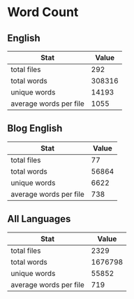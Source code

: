 # Word Count

## English

Stat | Value
---- | -----
total files | 292
total words | 308316
unique words | 14193
average words per file | 1055

## Blog English

Stat | Value
---- | -----
total files | 77
total words | 56864
unique words | 6622
average words per file | 738

## All Languages

Stat | Value
---- | -----
total files | 2329
total words | 1676798
unique words | 55852
average words per file | 719
